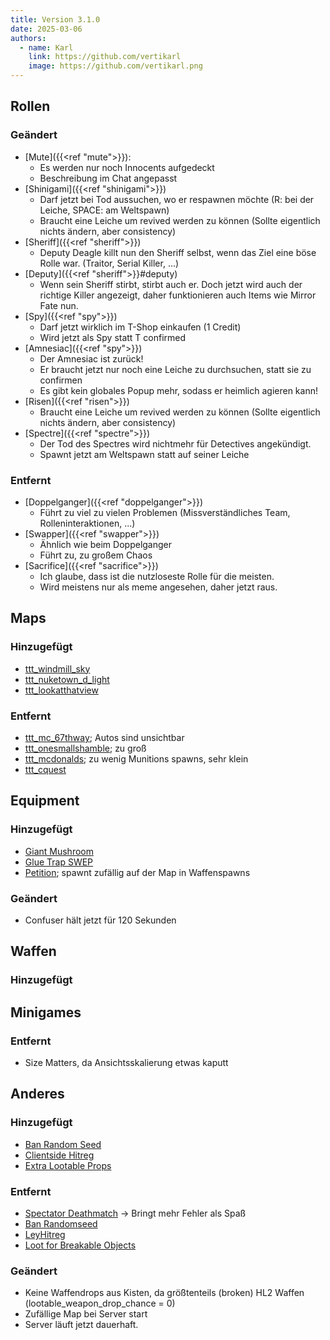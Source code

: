 ```yaml
---
title: Version 3.1.0
date: 2025-03-06
authors:
  - name: Karl
    link: https://github.com/vertikarl
    image: https://github.com/vertikarl.png
---
```


<!--more-->

## Rollen

### Geändert

- [Mute]({{<ref "mute">}}):
  - Es werden nur noch Innocents aufgedeckt
  - Beschreibung im Chat angepasst
- [Shinigami]({{<ref "shinigami">}})
  - Darf jetzt bei Tod aussuchen, wo er respawnen möchte (R: bei der Leiche, SPACE: am Weltspawn)
  - Braucht eine Leiche um revived werden zu können
    (Sollte eigentlich nichts ändern, aber consistency)
- [Sheriff]({{<ref "sheriff">}})
  - Deputy Deagle killt nun den Sheriff selbst, wenn das Ziel eine böse Rolle war. (Traitor, Serial Killer, ...)
- [Deputy]({{<ref "sheriff">}}#deputy)
  - Wenn sein Sheriff stirbt, stirbt auch er. Doch jetzt wird auch der richtige Killer angezeigt, daher funktionieren auch Items wie Mirror Fate nun.
- [Spy]({{<ref "spy">}})
  - Darf jetzt wirklich im T-Shop einkaufen (1 Credit)
  - Wird jetzt als Spy statt T confirmed
- [Amnesiac]({{<ref "spy">}})
  - Der Amnesiac ist zurück!
  - Er braucht jetzt nur noch eine Leiche zu durchsuchen, statt sie zu confirmen
  - Es gibt kein globales Popup mehr, sodass er heimlich agieren kann!
- [Risen]({{<ref "risen">}})
  - Braucht eine Leiche um revived werden zu können
    (Sollte eigentlich nichts ändern, aber consistency)
- [Spectre]({{<ref "spectre">}})
  - Der Tod des Spectres wird nichtmehr für Detectives angekündigt.
  - Spawnt jetzt am Weltspawn statt auf seiner Leiche

### Entfernt

- [Doppelganger]({{<ref "doppelganger">}})
  - Führt zu viel zu vielen Problemen (Missverständliches Team, Rolleninteraktionen, ...)
- [Swapper]({{<ref "swapper">}})
  - Ähnlich wie beim Doppelganger
  - Führt zu, zu großem Chaos
- [Sacrifice]({{<ref "sacrifice">}})
  - Ich glaube, dass ist die nutzloseste Rolle für die meisten.
  - Wird meistens nur als meme angesehen, daher jetzt raus.

## Maps

### Hinzugefügt

- [ttt_windmill_sky](https://steamcommunity.com/sharedfiles/filedetails/?id=2086515808)
- [ttt_nuketown_d_light](https://steamcommunity.com/sharedfiles/filedetails/?id=1252683895)
- [ttt_lookatthatview](https://steamcommunity.com/sharedfiles/filedetails/?id=505696414)

### Entfernt

- [ttt_mc_67thway](https://steamcommunity.com/sharedfiles/filedetails/?id=820510691); Autos sind unsichtbar
- [ttt_onesmallshamble](https://steamcommunity.com/sharedfiles/filedetails/?id=104797349); zu groß
- [ttt_mcdonalds](https://steamcommunity.com/sharedfiles/filedetails/?id=264839450); zu wenig Munitions spawns, sehr klein
- [ttt_cquest](https://steamcommunity.com/sharedfiles/filedetails/?id=403716183)

## Equipment

### Hinzugefügt

- [Giant Mushroom](https://steamcommunity.com/sharedfiles/filedetails/?id=2813468706)
- [Glue Trap SWEP](https://steamcommunity.com/sharedfiles/filedetails/?id=3021464449)
- [Petition](https://steamcommunity.com/sharedfiles/filedetails/?id=1947794080); spawnt zufällig auf der Map in Waffenspawns

### Geändert

- Confuser hält jetzt für 120 Sekunden

## Waffen

### Hinzugefügt

## Minigames

### Entfernt

- Size Matters, da Ansichtsskalierung etwas kaputt

## Anderes

### Hinzugefügt

- [Ban Random Seed](https://steamcommunity.com/sharedfiles/filedetails/?id=3031669647)
- [Clientside Hitreg](https://steamcommunity.com/sharedfiles/filedetails/?id=2977785840)
- [Extra Lootable Props](https://steamcommunity.com/sharedfiles/filedetails/?id=3014777152)

### Entfernt

- [Spectator Deathmatch](https://steamcommunity.com/sharedfiles/filedetails/?id=1997666028) → Bringt mehr Fehler als Spaß
- [Ban Randomseed](https://steamcommunity.com/sharedfiles/filedetails/?id=2146015503)
- [LeyHitreg](https://steamcommunity.com/sharedfiles/filedetails/?id=3421440369)
- [Loot for Breakable Objects](https://steamcommunity.com/sharedfiles/filedetails/?id=3379830263)

### Geändert

- Keine Waffendrops aus Kisten, da größtenteils (broken) HL2 Waffen (lootable_weapon_drop_chance = 0)
- Zufällige Map bei Server start
- Server läuft jetzt dauerhaft.

<style>
    .sidebar-container {
        display: none;
    }
</style>
